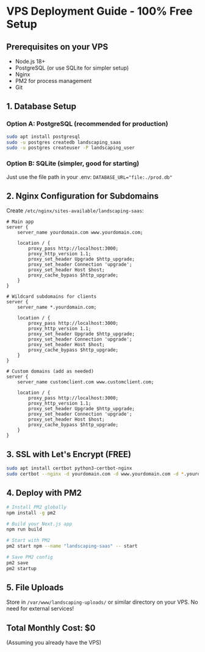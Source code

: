 # VPS Deployment Guide - 100% Free Setup

## Prerequisites on your VPS
- Node.js 18+ 
- PostgreSQL (or use SQLite for simpler setup)
- Nginx
- PM2 for process management
- Git

## 1. Database Setup

### Option A: PostgreSQL (recommended for production)
```bash
sudo apt install postgresql
sudo -u postgres createdb landscaping_saas
sudo -u postgres createuser -P landscaping_user
```

### Option B: SQLite (simpler, good for starting)
Just use the file path in your .env: `DATABASE_URL="file:./prod.db"`

## 2. Nginx Configuration for Subdomains

Create `/etc/nginx/sites-available/landscaping-saas`:

```nginx
# Main app
server {
    server_name yourdomain.com www.yourdomain.com;
    
    location / {
        proxy_pass http://localhost:3000;
        proxy_http_version 1.1;
        proxy_set_header Upgrade $http_upgrade;
        proxy_set_header Connection 'upgrade';
        proxy_set_header Host $host;
        proxy_cache_bypass $http_upgrade;
    }
}

# Wildcard subdomains for clients
server {
    server_name *.yourdomain.com;
    
    location / {
        proxy_pass http://localhost:3000;
        proxy_http_version 1.1;
        proxy_set_header Upgrade $http_upgrade;
        proxy_set_header Connection 'upgrade';
        proxy_set_header Host $host;
        proxy_cache_bypass $http_upgrade;
    }
}

# Custom domains (add as needed)
server {
    server_name customclient.com www.customclient.com;
    
    location / {
        proxy_pass http://localhost:3000;
        proxy_http_version 1.1;
        proxy_set_header Upgrade $http_upgrade;
        proxy_set_header Connection 'upgrade';
        proxy_set_header Host $host;
        proxy_cache_bypass $http_upgrade;
    }
}
```

## 3. SSL with Let's Encrypt (FREE)
```bash
sudo apt install certbot python3-certbot-nginx
sudo certbot --nginx -d yourdomain.com -d www.yourdomain.com -d *.yourdomain.com
```

## 4. Deploy with PM2
```bash
# Install PM2 globally
npm install -g pm2

# Build your Next.js app
npm run build

# Start with PM2
pm2 start npm --name "landscaping-saas" -- start

# Save PM2 config
pm2 save
pm2 startup
```

## 5. File Uploads
Store in `/var/www/landscaping-uploads/` or similar directory on your VPS.
No need for external services!

## Total Monthly Cost: $0
(Assuming you already have the VPS)
